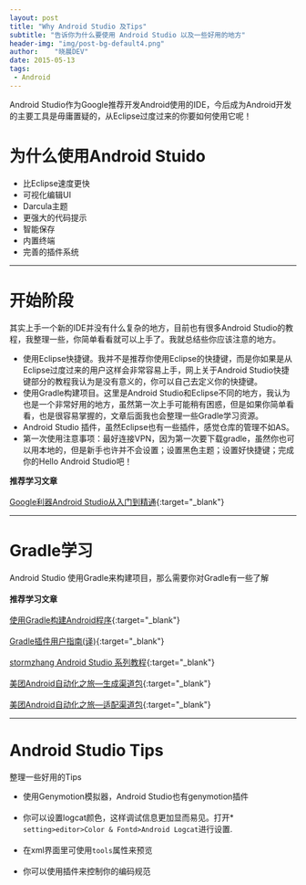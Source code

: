 ```yaml
---
layout: post
title: "Why Android Studio 及Tips"
subtitle: "告诉你为什么要使用 Android Studio 以及一些好用的地方"
header-img: "img/post-bg-default4.png"
author:    "晓晨DEV"
date: 2015-05-13
tags: 
 - Android 
---
```



Android Studio作为Google推荐开发Android使用的IDE，今后成为Android开发的主要工具是毋庸置疑的，从Eclipse过度过来的你要如何使用它呢！   

# 为什么使用Android Stuido
 
 * 比Eclipse速度更快
 * 可视化编辑UI
 * Darcula主题 
 * 更强大的代码提示
 * 智能保存
 * 内置终端
 * 完善的插件系统
   
---

# 开始阶段 

其实上手一个新的IDE并没有什么复杂的地方，目前也有很多Android Studio的教程，我整理一些，你简单看看就可以上手了。我就总结些你应该注意的地方。   
 
 * 使用Eclipse快捷键。我并不是推荐你使用Eclipse的快捷键，而是你如果是从Eclipse过度过来的用户这样会非常容易上手，网上关于Android Studio快捷键部分的教程我认为是没有意义的，你可以自己去定义你的快捷键。
 * 使用Gradle构建项目。这里是Android Studio和Eclipse不同的地方，我认为也是一个非常好用的地方，虽然第一次上手可能稍有困惑，但是如果你简单看看，也是很容易掌握的，文章后面我也会整理一些Gradle学习资源。
 * Android Studio 插件，虽然Eclipse也有一些插件，感觉仓库的管理不如AS。
 * 第一次使用注意事项：最好连接VPN，因为第一次要下载gradle，虽然你也可以用本地的，但是新手也许并不会设置；设置黑色主题；设置好快捷键；完成你的Hello Android Studio吧！
 
**推荐学习文章**
  <br/><br/>
[Google利器Android Studio从入门到精通](http://yanbober.github.io/2015/01/28/android_studio_guide/?bsh_bid=612588611){:target="_blank"}

---

# Gradle学习

Android Studio 使用Gradle来构建项目，那么需要你对Gradle有一些了解
<br/><br/>
**推荐学习文章**
<br/><br/>
[使用Gradle构建Android程序](http://rinvay.github.io/android/2015/04/09/Build-Android-with-Gradle/){:target="_blank"}
<br/><br/>
[Gradle插件用户指南(译)](http://rinvay.github.io/android/2015/03/26/Gradle-Plugin-User-Guide(Translation)/){:target="_blank"}
<br/><br/>
[stormzhang Android Studio 系列教程](http://www.stormzhang.com/){:target="_blank"}
<br/><br/>
[美团Android自动化之旅—生成渠道包](http://tech.meituan.com/mt-apk-packaging.html){:target="_blank"}
<br/><br/>
[美团Android自动化之旅—适配渠道包](http://tech.meituan.com/mt-apk-adaptation.html){:target="_blank"}


---

# Android Studio Tips

整理一些好用的Tips

* 使用Genymotion模拟器，Android Studio也有genymotion插件
<br/><br/>
* 你可以设置logcat颜色，这样调试信息更加显而易见。打开* `setting>editor>Color & Fontd>Android Logcat`进行设置.
<br/><br/>
* 在xml界面里可使用`tools`属性来预览
<br/><br/>
* 你可以使用插件来控制你的编码规范
